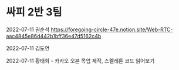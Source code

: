 # 싸피 2반 3팀

2022-07-11 권순석 https://foregoing-circle-47e.notion.site/Web-RTC-aac4845e86d442b1bff36e47d5162c4b

2022-07-11 김도연

2022-07-11 황태희 - 카카오 오븐 목업 제작, 스켈레톤 코드 읽어보기
